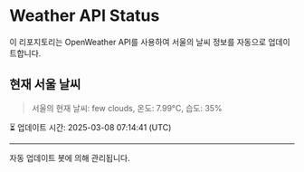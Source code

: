 
# Weather API Status

이 리포지토리는 OpenWeather API를 사용하여 서울의 날씨 정보를 자동으로 업데이트합니다.

## 현재 서울 날씨
> 서울의 현재 날씨: few clouds, 온도: 7.99°C, 습도: 35%

⏳ 업데이트 시간: 2025-03-08 07:14:41 (UTC)

---
자동 업데이트 봇에 의해 관리됩니다.

